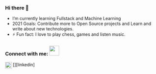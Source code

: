 ### Hi there 👋


-  I’m currently learning Fullstack and Machine Learning
-  2021 Goals: Contribute more to Open Source projects and Learn and write about new technologies.
- ⚡ Fun fact: I love to play chess, games and listen music.

### Connect with me: <img src="https://media.giphy.com/media/LnQjpWaON8nhr21vNW/giphy.gif" height="32">

[<img align="left" alt="Carlos | LinkedIn" height="22px" src="./SocialLogo/LinkedIn.png" />][linkedin]
